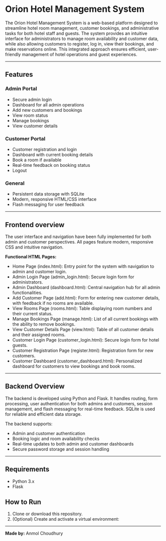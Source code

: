 # Orion Hotel Management System

The Orion Hotel Management System is a web-based platform designed to streamline hotel room management, customer bookings, and administrative tasks for both hotel staff and guests. The system provides an intuitive interface for administrators to manage room availability and customer data, while also allowing customers to register, log in, view their bookings, and make reservations online. This integrated approach ensures efficient, user-friendly management of hotel operations and guest experiences.

---

## Features

### Admin Portal
- Secure admin login
- Dashboard for all admin operations
- Add new customers and bookings
- View room status
- Manage bookings
- View customer details

### Customer Portal
- Customer registration and login
- Dashboard with current booking details
- Book a room if available
- Real-time feedback on booking status
- Logout

### General
- Persistent data storage with SQLite
- Modern, responsive HTML/CSS interface
- Flash messaging for user feedback

---

## Frontend overview

The user interface and navigation have been fully implemented for both admin and customer perspectives. All pages feature modern, responsive CSS and intuitive navigation.

**Functional HTML Pages:**
- Home Page (index.html): Entry point for the system with navigation to admin and customer login.
- Admin Login Page (admin_login.html): Secure login form for administrators.
- Admin Dashboard (dashboard.html): Central navigation hub for all admin functionalities.
- Add Customer Page (add.html): Form for entering new customer details, with feedback if no rooms are available.
- View Rooms Page (rooms.html): Table displaying room numbers and their current status.
- Manage Bookings Page (manage.html): List of all current bookings with the ability to remove bookings.
- View Customer Details Page (view.html): Table of all customer details and their assigned rooms.
- Customer Login Page (customer_login.html): Secure login form for hotel guests.
- Customer Registration Page (register.html): Registration form for new customers.
- Customer Dashboard (customer_dashboard.html): Personalized dashboard for customers to view bookings and book rooms.

---

## Backend Overview

The backend is developed using Python and Flask. It handles routing, form processing, user authentication for both admins and customers, session management, and flash messaging for real-time feedback. SQLite is used for reliable and efficient data storage.

The backend supports:
- Admin and customer authentication
- Booking logic and room availability checks
- Real-time updates to both admin and customer dashboards
- Secure password storage and session handling

---

## Requirements

- Python 3.x
- Flask

## How to Run

1. Clone or download this repository.
2. (Optional) Create and activate a virtual environment:

---



**Made by:** Anmol Choudhury
